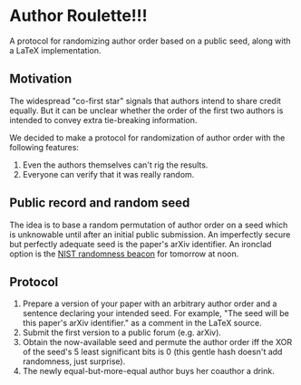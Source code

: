 # Author Roulette!!!

A protocol for randomizing author order based on a public seed, along with a LaTeX implementation.

## Motivation

The widespread "co-first star" signals that authors intend to share credit equally.
But it can be unclear whether the order of the first two authors is intended to convey extra tie-breaking information.

We decided to make a protocol for randomization of author order with the following features:

1. Even the authors themselves can't rig the results.
2. Everyone can verify that it was really random.

## Public record and random seed

The idea is to base a random permutation of author order on a seed which is
unknowable until after an initial public submission. An imperfectly secure but
perfectly adequate seed is the paper's arXiv identifier. An ironclad option is
the [NIST randomness beacon](https://beacon.nist.gov/home) for tomorrow at noon.

## Protocol

1. Prepare a version of your paper with an arbitrary author order and a sentence
   declaring your intended seed.  For example, "The seed will be this paper's
   arXiv identifier." as a comment in the LaTeX source.
2. Submit the first version to a public forum (e.g. arXiv).
3. Obtain the now-available seed and permute the author order iff the XOR of the
   seed's 5 least significant bits is 0 (this gentle hash doesn't add
   randomness, just surprise).
4. The newly equal-but-more-equal author buys her coauthor a drink.
